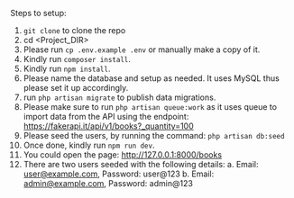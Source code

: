 Steps to setup:

1. `git clone` to clone the repo
2. cd <Project_DIR>
3. Please run `cp .env.example .env` or manually make a copy of it.
4. Kindly run `composer install`.
5. Kindly run `npm install`.
6. Please name the database and setup as needed. It uses MySQL thus please set it up accordingly.
7. run `php artisan migrate` to publish data migrations.
8. Please make sure to run `php artisan queue:work` as it uses queue to import data from the API using the endpoint: https://fakerapi.it/api/v1/books?_quantity=100
9. Please seed the users, by running the command: `php artisan db:seed`
10. Once done, kindly run `npm run dev`.
11. You could open the page: http://127.0.0.1:8000/books
12. There are two users seeded with the following details:
    a. Email: user@example.com, Password: user@123
    b. Email: admin@example.com, Password: admin@123
